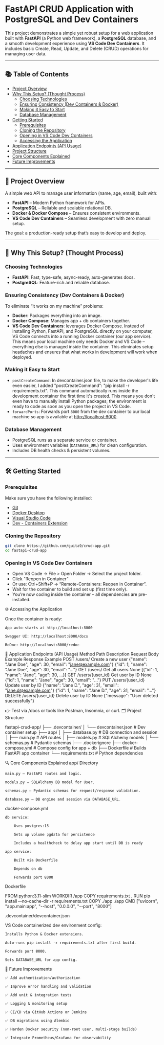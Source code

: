 # FastAPI CRUD Application with PostgreSQL and Dev Containers

This project demonstrates a simple yet robust setup for a web application built with **FastAPI** (a Python web framework), a **PostgreSQL** database, and a smooth development experience using **VS Code Dev Containers**. It includes basic Create, Read, Update, and Delete (CRUD) operations for managing user data.

---

## 📚 Table of Contents

- [Project Overview](#project-overview)
- [Why This Setup? (Thought Process)](#why-this-setup-thought-process)
  - [Choosing Technologies](#choosing-technologies)
  - [Ensuring Consistency (Dev Containers & Docker)](#ensuring-consistency-dev-containers--docker)
  - [Making it Easy to Start](#making-it-easy-to-start)
  - [Database Management](#database-management)
- [Getting Started](#getting-started)
  - [Prerequisites](#prerequisites)
  - [Cloning the Repository](#cloning-the-repository)
  - [Opening in VS Code Dev Containers](#opening-in-vs-code-dev-containers)
  - [Accessing the Application](#accessing-the-application)
- [Application Endpoints (API Usage)](#application-endpoints-api-usage)
- [Project Structure](#project-structure)
- [Core Components Explained](#core-components-explained)
- [Future Improvements](#future-improvements)

---

## 🚀 Project Overview

A simple web API to manage user information (name, age, email), built with:

- **FastAPI** – Modern Python framework for APIs.
- **PostgreSQL** – Reliable and scalable relational DB.
- **Docker & Docker Compose** – Ensures consistent environments.
- **VS Code Dev Containers** – Seamless development with zero manual setup.

The goal: a production-ready setup that’s easy to develop and deploy.

---

## 🤔 Why This Setup? (Thought Process)

### Choosing Technologies

- **FastAPI**: Fast, type-safe, async-ready, auto-generates docs.
- **PostgreSQL**: Feature-rich and reliable database.

### Ensuring Consistency (Dev Containers & Docker)

To eliminate “it works on my machine” problems:

- **Docker**: Packages everything into an image.
- **Docker Compose**: Manages app + db containers together.
- **VS Code Dev Containers**:  leverages Docker Compose. Instead of installing Python, FastAPI, and PostgreSQL directly on your computer, VS Code connects into a running Docker container (our app service). This means your local machine only needs Docker and VS Code – everything else is managed inside the container. This eliminates setup headaches and ensures that what works in development will work when deployed.

### Making it Easy to Start

- `postCreateCommand`: In devcontainer.json file, to make the developer's life even easier, I added  "postCreateCommand": "pip install -r requirements.txt". This command automatically runs inside the development container the first time it's created. This means you don't even have to manually install Python packages; the environment is ready to code as soon as you open the project in VS Code.
- `forwardPorts`: Forwards port `8000` from the dev container to our local machine so app is available at [http://localhost:8000](http://localhost:8000).

### Database Management

- PostgreSQL runs as a separate service or container.
- Uses environment variables (`DATABASE_URL`) for clean configuration.
- Includes DB health checks & persistent volumes.

---

## 🛠 Getting Started

### Prerequisites

Make sure you have the following installed:

- [Git](https://git-scm.com/)
- [Docker Desktop](https://www.docker.com/products/docker-desktop)
- [Visual Studio Code](https://code.visualstudio.com/)
- [Dev - Containers Extension](https://marketplace.visualstudio.com/items?itemName=ms-vscode-remote.remote-containers)

### Cloning the Repository

```bash
git clone https://github.com/guita9/crud-app.git
cd fastapi-crud-app
```

### Opening in VS Code Dev Containers

  - Open VS Code → File > Open Folder → Select the project folder.
  - Click "Reopen in Container"
  - Or use: Ctrl+Shift+P → “Remote-Containers: Reopen in Container”.
  - Wait for the container to build and set up (first time only).
  - You’re now coding inside the container – all dependencies are pre-installed.

🌐 Accessing the Application

Once the container is ready:

    App auto-starts at http://localhost:8000

    Swagger UI: http://localhost:8000/docs

    ReDoc: http://localhost:8000/redoc

📡 Application Endpoints (API Usage)
Method	Path	Description	Request Body Example	Response Example
POST	/users/	Create a new user	{"name": "Jane Doe", "age": 30, "email": "jane@example.com"}	{"id": 1, "name": "Jane Doe", "age": 30, "email": "..."}
GET	/users/	Get all users	None	[{"id": 1, "name": "Jane", "age": 30, ...}]
GET	/users/{user_id}	Get user by ID	None	{"id": 1, "name": "Jane", "age": 30, "email": "..."}
PUT	/users/{user_id}	Update user by ID	{"name": "Jane D.", "age": 31, "email": "jane.d@example.com"}	{"id": 1, "name": "Jane D.", "age": 31, "email": "..."}
DELETE	/users/{user_id}	Delete user by ID	None	{"message": "User deleted successfully"}

👉 Test via /docs or tools like Postman, Insomnia, or curl.
🗂 Project Structure

fastapi-crud-app/
├── .devcontainer/
│   └── devcontainer.json         # Dev container setup
├── app/
│   ├── database.py               # DB connection and session
│   ├── main.py                   # API routes
│   ├── models.py                 # SQLAlchemy models
│   └── schemas.py                # Pydantic schemas
├── .dockerignore
├── docker-compose.yml           # Compose config for app + db
├── Dockerfile                   # Builds FastAPI app container
└── requirements.txt             # Python dependencies

🔍 Core Components Explained
app/ Directory

    main.py – FastAPI routes and logic.

    models.py – SQLAlchemy DB model for User.

    schemas.py – Pydantic schemas for request/response validation.

    database.py – DB engine and session via DATABASE_URL.

docker-compose.yml

    db service:

        Uses postgres:15

        Sets up volume pgdata for persistence

        Includes a healthcheck to delay app start until DB is ready

    app service:

        Built via Dockerfile

        Depends on db

        Forwards port 8000

Dockerfile

FROM python:3.11-slim
WORKDIR /app
COPY requirements.txt .
RUN pip install --no-cache-dir -r requirements.txt
COPY ./app ./app
CMD ["uvicorn", "app.main:app", "--host", "0.0.0.0", "--port", "8000"]

.devcontainer/devcontainer.json

VS Code containerized dev environment config:

    Installs Python & Docker extensions.

    Auto-runs pip install -r requirements.txt after first build.

    Forwards port 8000.

    Sets DATABASE_URL for app config.

🔮 Future Improvements

    ✅ Add authentication/authorization

    ✅ Improve error handling and validation

    ✅ Add unit & integration tests

    ✅ Logging & monitoring setup

    ✅ CI/CD via GitHub Actions or Jenkins

    ✅ DB migrations using Alembic

    ✅ Harden Docker security (non-root user, multi-stage builds)

    ✅ Integrate Prometheus/Grafana for observability

